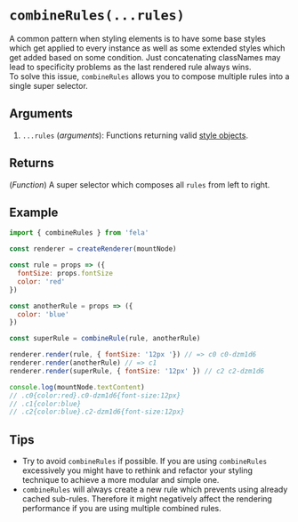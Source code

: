# `combineRules(...rules)`

A common pattern when styling elements is to have some base styles which get applied to every instance as well as some extended styles which get added based on some condition. Just concatenating classNames may lead to specificity problems as the last rendered rule always wins.<br>
To solve this issue, `combineRules` allows you to compose multiple rules into a single super selector.

## Arguments
1. `...rules` (*arguments*): Functions returning valid [style objects](../basics/Rules.md#styleobject).

## Returns
(*Function*) A super selector which composes all `rules` from left to right.

## Example
```javascript
import { combineRules } from 'fela'

const renderer = createRenderer(mountNode)

const rule = props => ({
  fontSize: props.fontSize
  color: 'red'
})

const anotherRule = props => ({
  color: 'blue'
})

const superRule = combineRule(rule, anotherRule)

renderer.render(rule, { fontSize: '12px '}) // => c0 c0-dzm1d6
renderer.render(anotherRule) // => c1
renderer.render(superRule, { fontSize: '12px' }) // c2 c2-dzm1d6

console.log(mountNode.textContent)
// .c0{color:red}.c0-dzm1d6{font-size:12px}
// .c1{color:blue}
// .c2{color:blue}.c2-dzm1d6{font-size:12px}
```

## Tips
* Try to avoid `combineRules` if possible. If you are using `combineRules` excessively you might have to rethink and refactor your styling technique to achieve a more modular and simple one.
* `combineRules` will always create a new rule which prevents using already cached sub-rules. Therefore it might negatively affect the rendering performance if you are using multiple combined rules.
